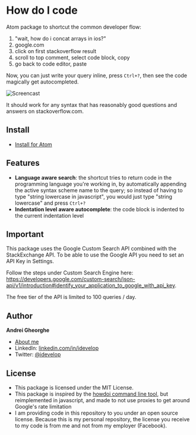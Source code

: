 How do I code
=============

Atom package to shortcut the common developer flow:

1. "wait, how do i concat arrays in ios?"
2. google.com
3. click on first stackoverflow result
4. scroll to top comment, select code block, copy
5. go back to code editor, paste

Now, you can just write your query inline, press `Ctrl+?`, then see the code magically get autocompleted.

![Screencast](https://andrei.codes/images/howdoi-cropped.gif)

It should work for any syntax that has reasonably good questions and answers on stackoverflow.com.

## Install

- [Install for Atom](https://atom.io/packages/howdoi)

## Features

- **Language aware search**: the shortcut tries to return code in the programming language you're working in, by automatically appending the active syntax scheme name to the query; so instead of having to type "string lowercase in javascript", you would just type "string lowercase" and press `Ctrl+?`
- **Indentation level aware autocomplete**: the code block is indented to the current indentation level

## Important

This package uses the Google Custom Search API combined with the StackExchange API. To be able to use the Google API you need to set an API Key in Settings. 

Follow the steps under Custom Search Engine here: https://developers.google.com/custom-search/json-api/v1/introduction#identify_your_application_to_google_with_api_key. 

The free tier of the API is limited to 100 queries / day.

## Author

**Andrei Gheorghe**

* [About me](https://andrei.codes)
* LinkedIn: [linkedin.com/in/idevelop](http://www.linkedin.com/in/idevelop)
* Twitter: [@idevelop](http://twitter.com/idevelop)

## License

- This package is licensed under the MIT License.
- This package is inspired by the [howdoi command line tool](https://github.com/gleitz/howdoi), but reimplemented in javascript, and made to not use proxies to get around Google's rate limitation
- I am providing code in this repository to you under an open source license. Because this is my personal repository, the license you receive to my code is from me and not from my employer (Facebook).
